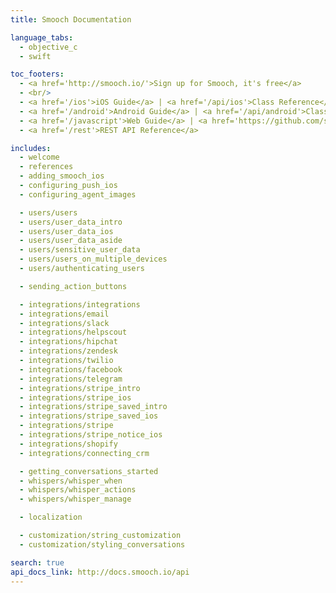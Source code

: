```yaml
---
title: Smooch Documentation

language_tabs:
  - objective_c
  - swift

toc_footers:
  - <a href='http://smooch.io/'>Sign up for Smooch, it's free</a>
  - <br/>
  - <a href='/ios'>iOS Guide</a> | <a href='/api/ios'>Class Reference</a>
  - <a href='/android'>Android Guide</a> | <a href='/api/android'>Class Reference</a>
  - <a href='/javascript'>Web Guide</a> | <a href='https://github.com/smooch/smooch-js' target="_blank">Class Reference</a>
  - <a href='/rest'>REST API Reference</a>

includes:
  - welcome
  - references
  - adding_smooch_ios
  - configuring_push_ios
  - configuring_agent_images

  - users/users
  - users/user_data_intro
  - users/user_data_ios
  - users/user_data_aside
  - users/sensitive_user_data
  - users/users_on_multiple_devices
  - users/authenticating_users

  - sending_action_buttons

  - integrations/integrations
  - integrations/email
  - integrations/slack
  - integrations/helpscout
  - integrations/hipchat
  - integrations/zendesk
  - integrations/twilio
  - integrations/facebook
  - integrations/telegram
  - integrations/stripe_intro
  - integrations/stripe_ios
  - integrations/stripe_saved_intro
  - integrations/stripe_saved_ios
  - integrations/stripe
  - integrations/stripe_notice_ios
  - integrations/shopify
  - integrations/connecting_crm

  - getting_conversations_started
  - whispers/whisper_when
  - whispers/whisper_actions
  - whispers/whisper_manage

  - localization

  - customization/string_customization
  - customization/styling_conversations

search: true
api_docs_link: http://docs.smooch.io/api
---
```

